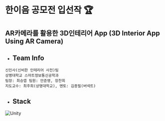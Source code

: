 한이음 공모전 입선작 :trophy:
===
AR카메라를 활용한 3D인테리어 App (3D Interior App Using AR Camera)
---
* ## Team Info
```
신인사(신비한 인테리어 사전)팀
상명대학교 스마트정보통신공학과 
팀장: 최승엽 팀원: 안준영, 장찬희 
지도교수: 최주희(상명대학교), 멘토: 김종필(버넥트)
```
* ## Stack
<img alt="Unity" src ="https://img.shields.io/badge/Unity-ffffff.svg?&style=for-the-badge&logo=unity&logoColor=black"/>
